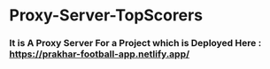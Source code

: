 # Proxy-Server-TopScorers

### It is A Proxy Server For a Project which is Deployed Here : https://prakhar-football-app.netlify.app/
